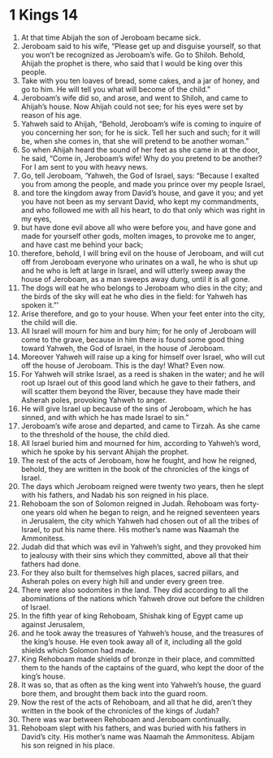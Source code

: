 ﻿
# 1 Kings 14
1. At that time Abijah the son of Jeroboam became sick. 
2. Jeroboam said to his wife, “Please get up and disguise yourself, so that you won’t be recognized as Jeroboam’s wife. Go to Shiloh. Behold, Ahijah the prophet is there, who said that I would be king over this people. 
3. Take with you ten loaves of bread, some cakes, and a jar of honey, and go to him. He will tell you what will become of the child.” 
4. Jeroboam’s wife did so, and arose, and went to Shiloh, and came to Ahijah’s house. Now Ahijah could not see; for his eyes were set by reason of his age. 
5. Yahweh said to Ahijah, “Behold, Jeroboam’s wife is coming to inquire of you concerning her son; for he is sick. Tell her such and such; for it will be, when she comes in, that she will pretend to be another woman.” 
6. So when Ahijah heard the sound of her feet as she came in at the door, he said, “Come in, Jeroboam’s wife! Why do you pretend to be another? For I am sent to you with heavy news. 
7. Go, tell Jeroboam, ‘Yahweh, the God of Israel, says: “Because I exalted you from among the people, and made you prince over my people Israel, 
8. and tore the kingdom away from David’s house, and gave it you; and yet you have not been as my servant David, who kept my commandments, and who followed me with all his heart, to do that only which was right in my eyes, 
9. but have done evil above all who were before you, and have gone and made for yourself other gods, molten images, to provoke me to anger, and have cast me behind your back; 
10. therefore, behold, I will bring evil on the house of Jeroboam, and will cut off from Jeroboam everyone who urinates on a wall, he who is shut up and he who is left at large in Israel, and will utterly sweep away the house of Jeroboam, as a man sweeps away dung, until it is all gone. 
11. The dogs will eat he who belongs to Jeroboam who dies in the city; and the birds of the sky will eat he who dies in the field: for Yahweh has spoken it.”’ 
12. Arise therefore, and go to your house. When your feet enter into the city, the child will die. 
13. All Israel will mourn for him and bury him; for he only of Jeroboam will come to the grave, because in him there is found some good thing toward Yahweh, the God of Israel, in the house of Jeroboam. 
14. Moreover Yahweh will raise up a king for himself over Israel, who will cut off the house of Jeroboam. This is the day! What? Even now. 
15. For Yahweh will strike Israel, as a reed is shaken in the water; and he will root up Israel out of this good land which he gave to their fathers, and will scatter them beyond the River, because they have made their Asherah poles, provoking Yahweh to anger. 
16. He will give Israel up because of the sins of Jeroboam, which he has sinned, and with which he has made Israel to sin.” 
17. Jeroboam’s wife arose and departed, and came to Tirzah. As she came to the threshold of the house, the child died. 
18. All Israel buried him and mourned for him, according to Yahweh’s word, which he spoke by his servant Ahijah the prophet. 
19. The rest of the acts of Jeroboam, how he fought, and how he reigned, behold, they are written in the book of the chronicles of the kings of Israel. 
20. The days which Jeroboam reigned were twenty two years, then he slept with his fathers, and Nadab his son reigned in his place. 
21. Rehoboam the son of Solomon reigned in Judah. Rehoboam was forty-one years old when he began to reign, and he reigned seventeen years in Jerusalem, the city which Yahweh had chosen out of all the tribes of Israel, to put his name there. His mother’s name was Naamah the Ammonitess. 
22. Judah did that which was evil in Yahweh’s sight, and they provoked him to jealousy with their sins which they committed, above all that their fathers had done. 
23. For they also built for themselves high places, sacred pillars, and Asherah poles on every high hill and under every green tree. 
24. There were also sodomites in the land. They did according to all the abominations of the nations which Yahweh drove out before the children of Israel. 
25. In the fifth year of king Rehoboam, Shishak king of Egypt came up against Jerusalem, 
26. and he took away the treasures of Yahweh’s house, and the treasures of the king’s house. He even took away all of it, including all the gold shields which Solomon had made. 
27. King Rehoboam made shields of bronze in their place, and committed them to the hands of the captains of the guard, who kept the door of the king’s house. 
28. It was so, that as often as the king went into Yahweh’s house, the guard bore them, and brought them back into the guard room. 
29. Now the rest of the acts of Rehoboam, and all that he did, aren’t they written in the book of the chronicles of the kings of Judah? 
30. There was war between Rehoboam and Jeroboam continually. 
31. Rehoboam slept with his fathers, and was buried with his fathers in David’s city. His mother’s name was Naamah the Ammonitess. Abijam his son reigned in his place. 
